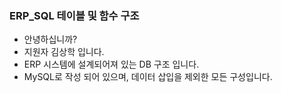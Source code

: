 ### ERP_SQL 테이블 및 함수 구조

- 안녕하십니까?
- 지원자 김상학 입니다.
- ERP 시스템에 설계되어져 있는 DB 구조 입니다.
- MySQL로 작성 되어 있으며, 데이터 삽입을 제외한 모든 구성입니다.

